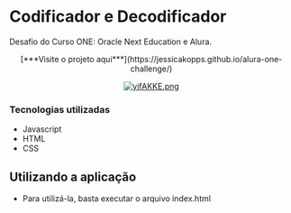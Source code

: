 # Codificador e Decodificador 

Desafio do Curso ONE: Oracle Next Education e Alura.

<div align="center">
[***Visite o projeto aqui***](https://jessicakopps.github.io/alura-one-challenge/)<br />

[![yifAKKE.png](https://i.imgur.com/yifAKKE.png)](https://imgur.com/yifAKKE)
</div>

### Tecnologias utilizadas

- Javascript
- HTML
- CSS

## Utilizando a aplicação
- Para utilizá-la, basta executar o arquivo index.html
